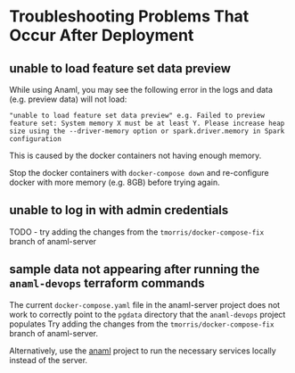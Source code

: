 # Troubleshooting Problems That Occur After Deployment

## unable to load feature set data preview

While using Anaml, you may see the following error in the logs and data (e.g. preview data) will not load:

```
"unable to load feature set data preview" e.g. Failed to preview feature set: System memory X must be at least Y. Please increase heap size using the --driver-memory option or spark.driver.memory in Spark configuration
```

This is caused by the docker containers not having enough memory.

Stop the docker containers with `docker-compose down` and re-configure docker with more memory (e.g. 8GB) before trying again.

## unable to log in with admin credentials

TODO - try adding the changes from the `tmorris/docker-compose-fix` branch of anaml-server

## sample data not appearing after running the `anaml-devops` terraform commands

The current `docker-compose.yaml` file in the anaml-server project does not work to correctly point to the `pgdata` directory that the `anaml-devops` project populates
Try adding the changes from the `tmorris/docker-compose-fix` branch of anaml-server.

Alternatively, use the [anaml](../projects/anaml.md) project to run the necessary services locally instead of the server.
